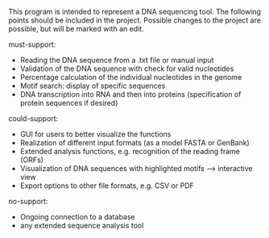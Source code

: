 This program is intended to represent a DNA sequencing tool. 
The following points should be included in the project.
Possible changes to the project are possible, but will be marked with an edit.

must-support:

* Reading the DNA sequence from a .txt file or manual input
* Validation of the DNA sequence with check for valid nucleotides
* Percentage calculation of the individual nucleotides in the genome
* Motif search: display of specific sequences
* DNA transcription into RNA and then into proteins (specification of protein sequences if desired)


could-support:

* GUI for users to better visualize the functions
* Realization of different input formats (as a model FASTA or GenBank)
* Extended analysis functions, e.g. recognition of the reading frame (ORFs)
* Visualization of DNA sequences with highlighted motifs --> interactive view
* Export options to other file formats, e.g. CSV or PDF


no-support:

* Ongoing connection to a database
* any extended sequence analysis tool
